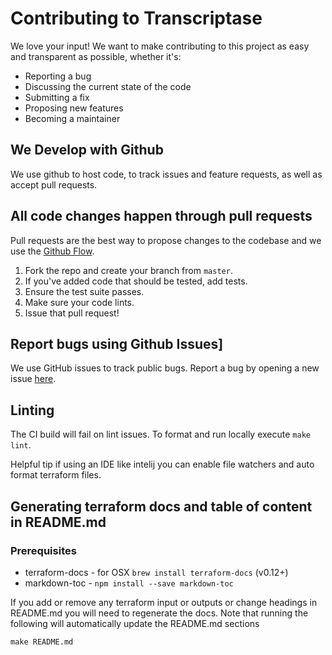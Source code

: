 # Contributing to Transcriptase

We love your input! We want to make contributing to this project as easy and transparent as possible, whether it's:

- Reporting a bug
- Discussing the current state of the code
- Submitting a fix
- Proposing new features
- Becoming a maintainer

## We Develop with Github

We use github to host code, to track issues and feature requests, as well as accept pull requests.

## All code changes happen through pull requests

Pull requests are the best way to propose changes to the codebase and we use the [Github Flow](https://guides.github.com/introduction/flow/index.html).

1. Fork the repo and create your branch from `master`.
1. If you've added code that should be tested, add tests.
1. Ensure the test suite passes.
1. Make sure your code lints.
1. Issue that pull request!

## Report bugs using Github Issues]

We use GitHub issues to track public bugs. Report a bug by opening a new issue [here](https://github.com/jenkins-x/terraform-google-jx/issues).

## Linting

The CI build will fail on lint issues.  To format and run locally execute `make lint`.

Helpful tip if using an IDE like intelij you can enable file watchers and auto format terraform files.

## Generating terraform docs and table of content in README.md

### Prerequisites

- terraform-docs - for OSX `brew install terraform-docs` (v0.12+)
- markdown-toc - `npm install --save markdown-toc`

If you add or remove any terraform input or outputs or change headings in README.md you will need to regenerate the docs. Note that running the following will automatically update the README.md sections

```
make README.md
```